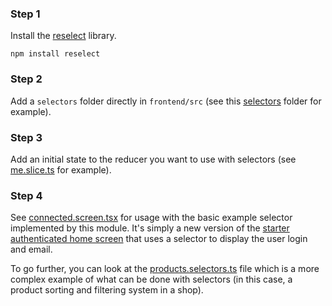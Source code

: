 ### Step 1
Install the [reselect](https://github.com/reduxjs/reselect) library.
```
npm install reselect
```

### Step 2
Add a `selectors` folder directly in `frontend/src` (see this [selectors](https://github.com/emiliendeon/selectors-for-fmp-reactjs-starter/tree/main/selectors) folder for example).

### Step 3
Add an initial state to the reducer you want to use with selectors (see [me.slice.ts](https://github.com/emiliendeon/selectors-for-fmp-reactjs-starter/blob/main/store/slices/me.slice.ts) for example).

### Step 4
See [connected.screen.tsx](https://github.com/emiliendeon/selectors-for-fmp-reactjs-starter/blob/main/examples/connected.screen.tsx) for usage with the basic example selector implemented by this module. It's simply a new version of the [starter authenticated home screen](https://github.com/Fast-Modular-Project/starter-reactjs-nestjs-mysql/blob/master/frontend/src/pages/connected/connected.screen.tsx) that uses a selector to display the user login and email.

To go further, you can look at the [products.selectors.ts](https://github.com/emiliendeon/selectors-for-fmp-reactjs-starter/blob/main/examples/products.selectors.ts) file which is a more complex example of what can be done with selectors (in this case, a product sorting and filtering system in a shop).

